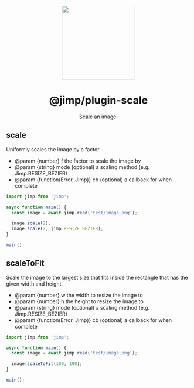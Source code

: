 <div align="center">
  <img width="200" height="200"
    src="https://s3.amazonaws.com/pix.iemoji.com/images/emoji/apple/ios-11/256/crayon.png">
  <h1>@jimp/plugin-scale</h1>
  <p>Scale an image.</p>
</div>

## scale

Uniformly scales the image by a factor.

- @param {number} f the factor to scale the image by
- @param {string} mode (optional) a scaling method (e.g. Jimp.RESIZE_BEZIER)
- @param {function(Error, Jimp)} cb (optional) a callback for when complete

```js
import jimp from 'jimp';

async function main() {
  const image = await jimp.read('test/image.png');

  image.scale(2);
  image.scale(2, jimp.RESIZE_BEZIER);
}

main();
```

## scaleToFit

Scale the image to the largest size that fits inside the rectangle that has the given width and height.

- @param {number} w the width to resize the image to
- @param {number} h the height to resize the image to
- @param {string} mode (optional) a scaling method (e.g. Jimp.RESIZE_BEZIER)
- @param {function(Error, Jimp)} cb (optional) a callback for when complete

```js
import jimp from 'jimp';

async function main() {
  const image = await jimp.read('test/image.png');

  image.scaleToFit(100, 100);
}

main();
```
